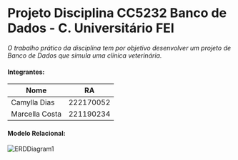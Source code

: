# Projeto Disciplina CC5232 Banco de Dados - C. Universitário FEI
*O trabalho prático da disciplina tem por objetivo desenvolver um projeto de Banco de Dados que simula uma clínica veterinária.*
#### Integrantes:
| Nome  | RA  |
| ------------------- | ------------------- |
|  Camylla Dias | 222170052 |
|  Marcella Costa | 221190234 |


#### Modelo Relacional:
![ERDDiagram1](https://user-images.githubusercontent.com/37374749/143148632-426de5d1-eb23-45e3-a1e8-f05de9dd758c.jpg)
